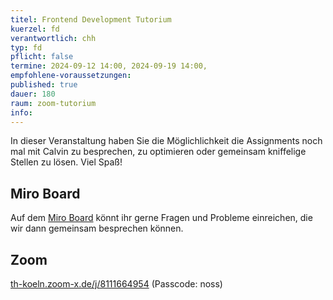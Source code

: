 ```yaml
---
titel: Frontend Development Tutorium
kuerzel: fd
verantwortlich: chh
typ: fd
pflicht: false
termine: 2024-09-12 14:00, 2024-09-19 14:00,
empfohlene-voraussetzungen:
published: true
dauer: 180
raum: zoom-tutorium
info:
---
```


In dieser Veranstaltung haben Sie die Möglichlichkeit die Assignments noch mal mit Calvin zu besprechen, zu optimieren oder gemeinsam kniffelige Stellen zu lösen. Viel Spaß!

## Miro Board

Auf dem [Miro Board](https://miro.com/app/board/o9J_lJoMH-4=/?moveToWidget=3458764598623572188&cot=14) könnt ihr gerne Fragen und Probleme einreichen, die wir dann gemeinsam besprechen können.

## Zoom

[th-koeln.zoom-x.de/j/8111664954](https://th-koeln.zoom-x.de/j/8111664954) (Passcode: noss)

